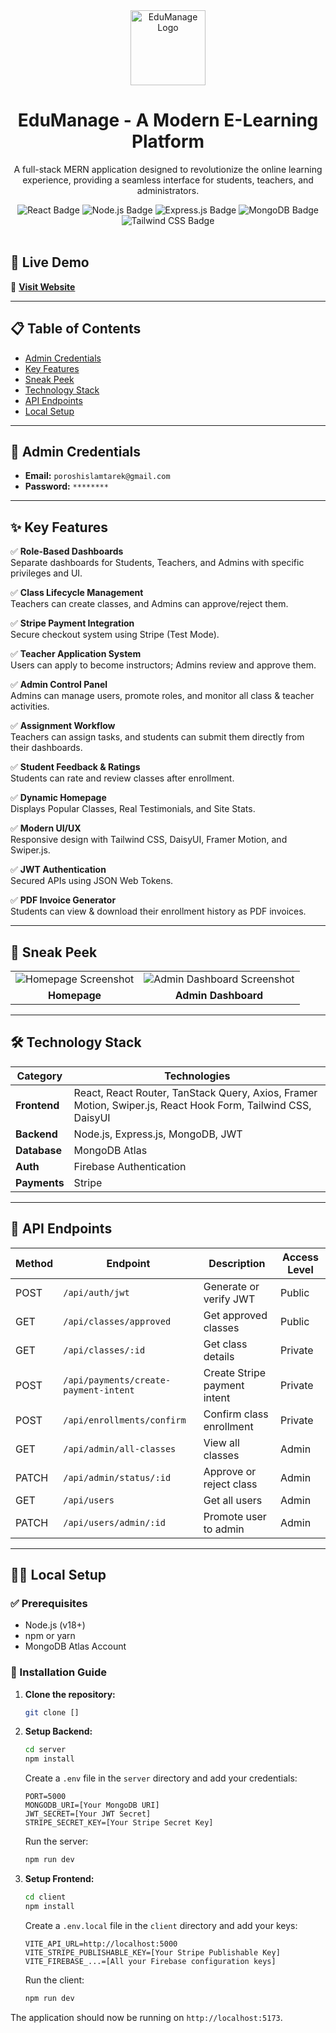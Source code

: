 <div align="center">
  <img src="https://i.ibb.co/ymD8z3w6/logo-design.png" alt="EduManage Logo" width="120" />
  <h1><b>EduManage - A Modern E-Learning Platform</b></h1>
  <p>A full-stack MERN application designed to revolutionize the online learning experience, providing a seamless interface for students, teachers, and administrators.</p>
  
  <div>
    <img src="https://img.shields.io/badge/React-61DAFB?style=for-the-badge&logo=react&logoColor=black" alt="React Badge" />
    <img src="https://img.shields.io/badge/Node.js-339933?style=for-the-badge&logo=nodedotjs&logoColor=white" alt="Node.js Badge" />
    <img src="https://img.shields.io/badge/Express.js-000000?style=for-the-badge&logo=express&logoColor=white" alt="Express.js Badge" />
    <img src="https://img.shields.io/badge/MongoDB-47A248?style=for-the-badge&logo=mongodb&logoColor=white" alt="MongoDB Badge" />
    <img src="https://img.shields.io/badge/Tailwind_CSS-38B2AC?style=for-the-badge&logo=tailwindcss&logoColor=white" alt="Tailwind CSS Badge" />
  </div>
</div>

<br />

## 🚀 Live Demo

🔗 **[Visit Website](https://chatbot-project-007.web.app)**

---

## 📋 Table of Contents
- [Admin Credentials](#-admin-credentials)
- [Key Features](#-key-features)
- [Sneak Peek](#-sneak-peek)
- [Technology Stack](#-technology-stack)
- [API Endpoints](#-api-endpoints)
- [Local Setup](#-local-setup)

---

## 🔑 Admin Credentials
- **Email:** `poroshislamtarek@gmail.com`
- **Password:** `********`

---

## ✨ Key Features

✅ **Role-Based Dashboards**  
Separate dashboards for Students, Teachers, and Admins with specific privileges and UI.

✅ **Class Lifecycle Management**  
Teachers can create classes, and Admins can approve/reject them.

✅ **Stripe Payment Integration**  
Secure checkout system using Stripe (Test Mode).

✅ **Teacher Application System**  
Users can apply to become instructors; Admins review and approve them.

✅ **Admin Control Panel**  
Admins can manage users, promote roles, and monitor all class & teacher activities.

✅ **Assignment Workflow**  
Teachers can assign tasks, and students can submit them directly from their dashboards.

✅ **Student Feedback & Ratings**  
Students can rate and review classes after enrollment.

✅ **Dynamic Homepage**  
Displays Popular Classes, Real Testimonials, and Site Stats.

✅ **Modern UI/UX**  
Responsive design with Tailwind CSS, DaisyUI, Framer Motion, and Swiper.js.

✅ **JWT Authentication**  
Secured APIs using JSON Web Tokens.

✅ **PDF Invoice Generator**  
Students can view & download their enrollment history as PDF invoices.

---

## 📸 Sneak Peek

<table>
  <tr>
    <td><img src="https://i.ibb.co/1t52XB8q/Screenshot-2025-07-16-011004.png" alt="Homepage Screenshot"></td>
    <td><img src="https://i.ibb.co/jv9Hw7bz/Screenshot-2025-07-16-011529.png" alt="Admin Dashboard Screenshot"></td>
  </tr>
  <tr>
    <td align="center"><b>Homepage</b></td>
    <td align="center"><b>Admin Dashboard</b></td>
  </tr>
</table>

---

## 🛠️ Technology Stack

| Category      | Technologies                                                                                                      |
| ------------- | ------------------------------------------------------------------------------------------------------------------ |
| **Frontend**  | React, React Router, TanStack Query, Axios, Framer Motion, Swiper.js, React Hook Form, Tailwind CSS, DaisyUI      |
| **Backend**   | Node.js, Express.js, MongoDB, JWT                                                                                 |
| **Database**  | MongoDB Atlas                                                                                                     |
| **Auth**      | Firebase Authentication                                                                                           |
| **Payments**  | Stripe                                                                                                            |

---

## 🔗 API Endpoints

| Method | Endpoint                                 | Description                                | Access Level |
|--------|------------------------------------------|--------------------------------------------|--------------|
| POST   | `/api/auth/jwt`                          | Generate or verify JWT                     | Public       |
| GET    | `/api/classes/approved`                  | Get approved classes                       | Public       |
| GET    | `/api/classes/:id`                       | Get class details                          | Private      |
| POST   | `/api/payments/create-payment-intent`    | Create Stripe payment intent               | Private      |
| POST   | `/api/enrollments/confirm`               | Confirm class enrollment                   | Private      |
| GET    | `/api/admin/all-classes`                 | View all classes                           | Admin        |
| PATCH  | `/api/admin/status/:id`                  | Approve or reject class                    | Admin        |
| GET    | `/api/users`                             | Get all users                              | Admin        |
| PATCH  | `/api/users/admin/:id`                   | Promote user to admin                      | Admin        |

---

## 🧑‍💻 Local Setup

### ✅ Prerequisites
- Node.js (v18+)
- npm or yarn
- MongoDB Atlas Account

### 🔧 Installation Guide

1.  **Clone the repository:**
    ```bash
    git clone []
    ```

2.  **Setup Backend:**
    ```bash
    cd server
    npm install
    ```
    Create a `.env` file in the `server` directory and add your credentials:
    ```
    PORT=5000
    MONGODB_URI=[Your MongoDB URI]
    JWT_SECRET=[Your JWT Secret]
    STRIPE_SECRET_KEY=[Your Stripe Secret Key]
    ```
    Run the server:
    ```bash
    npm run dev
    ```

3.  **Setup Frontend:**
    ```bash
    cd client
    npm install
    ```
    Create a `.env.local` file in the `client` directory and add your keys:
    ```
    VITE_API_URL=http://localhost:5000
    VITE_STRIPE_PUBLISHABLE_KEY=[Your Stripe Publishable Key]
    VITE_FIREBASE_...=[All your Firebase configuration keys]
    ```
    Run the client:
    ```bash
    npm run dev
    ```

The application should now be running on `http://localhost:5173`.

